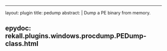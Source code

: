 
---
layout: plugin
title: pedump
abstract: |
    Dump a PE binary from memory.

epydoc: rekall.plugins.windows.procdump.PEDump-class.html
---
